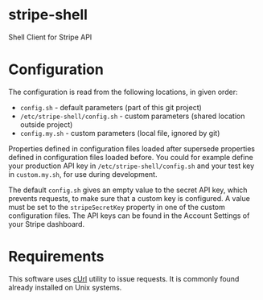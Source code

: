 # stripe-shell
Shell Client for Stripe API

# Configuration

The configuration is read from the following locations,
in given order:

* `config.sh` - default parameters
  (part of this git project)
* `/etc/stripe-shell/config.sh` - custom parameters
  (shared location outside project)
* `config.my.sh` - custom parameters
  (local file, ignored by git)

Properties defined in configuration files loaded after supersede
properties defined in configuration files loaded before. You could
for example define your production API key in `/etc/stripe-shell/config.sh`
and your test key in `custom.my.sh`, for use during development.

The default `config.sh` gives an empty value to the secret API key,
which prevents requests, to make sure that a custom key is configured.
A value must be set to the `stripeSecretKey` property in one of the
custom configuration files. The API keys can be found in the Account
Settings of your Stripe dashboard.

# Requirements

This software uses [cUrl](https://curl.haxx.se/) utility to issue requests.
It is commonly found already installed on Unix systems.
